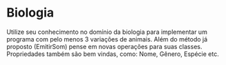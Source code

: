 # Biologia
Utilize seu conhecimento no domínio da  biologia  para  implementar  um  programa  com  pelo  menos  3  variações  de animais. Além do método já proposto (EmitirSom) pense em novas operações para suas classes. Propriedades também são bem vindas, como: Nome, Gênero, Espécie etc.
